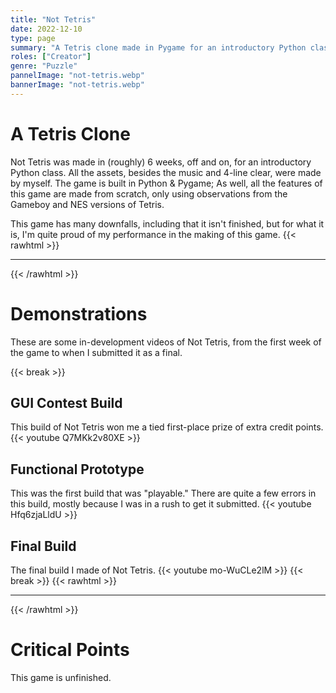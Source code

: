 ```yaml
---
title: "Not Tetris"
date: 2022-12-10
type: page
summary: "A Tetris clone made in Pygame for an introductory Python class."
roles: ["Creator"]
genre: "Puzzle"
pannelImage: "not-tetris.webp"
bannerImage: "not-tetris.webp"
---
```


# A Tetris Clone
Not Tetris was made in (roughly) 6 weeks, off and on, for an introductory Python class. All the assets, besides the music and 4-line clear, were made by myself. The game is built in Python & Pygame; As well, all the features of this game are made from scratch, only using observations from the Gameboy and NES versions of Tetris.

This game has many downfalls, including that it isn't finished, but for what it is, I'm quite proud of my performance in the making of this game.
{{< rawhtml >}}<hr class="dots">{{< /rawhtml >}}

# Demonstrations
These are some in-development videos of Not Tetris, from the first week of the game to when I submitted it as a final.

{{< break >}}

## GUI Contest Build
This build of Not Tetris won me a tied first-place prize of extra credit points.
{{< youtube Q7MKk2v80XE >}}

## Functional Prototype
This was the first build that was "playable." There are quite a few errors in this build, mostly because I was in a rush to get it submitted.
{{< youtube Hfq6zjaLldU >}}

## Final Build
The final build I made of Not Tetris.
{{< youtube mo-WuCLe2lM >}}
{{< break >}}
{{< rawhtml >}}<hr class="dots">{{< /rawhtml >}}

# Critical Points
This game is unfinished.


<!-- {{< rawhtml >}}<hr class="dots">{{< /rawhtml >}} */}}

# Reflection
In the end, -->
